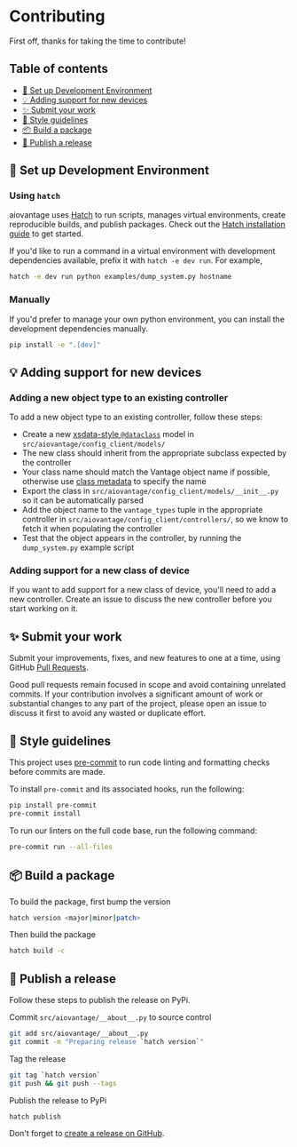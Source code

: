 # Contributing

First off, thanks for taking the time to contribute!

## Table of contents

<!-- START doctoc generated TOC please keep comment here to allow auto update -->
<!-- DON'T EDIT THIS SECTION, INSTEAD RE-RUN doctoc TO UPDATE -->

- [🔨 Set up Development Environment](#-set-up-development-environment)
- [💡 Adding support for new devices](#-adding-support-for-new-devices)
- [✨ Submit your work](#-submit-your-work)
- [🎨 Style guidelines](#-style-guidelines)
- [📦️ Build a package](#%EF%B8%8F-build-a-package)
- [🚀 Publish a release](#-publish-a-release)

<!-- END doctoc generated TOC please keep comment here to allow auto update -->

## 🔨 Set up Development Environment

### Using `hatch`

aiovantage uses [Hatch](https://hatch.pypa.io/) to run scripts, manages virtual environments, create reproducible builds, and publish packages. Check out the [Hatch installation guide](https://hatch.pypa.io/latest/install/) to get started.

If you'd like to run a command in a virtual environment with development dependencies available, prefix it with `hatch -e dev run`. For example,

```bash
hatch -e dev run python examples/dump_system.py hostname
```

### Manually

If you'd prefer to manage your own python environment, you can install the development dependencies manually.

```bash
pip install -e ".[dev]"
```

## 💡 Adding support for new devices

### Adding a new object type to an existing controller

To add a new object type to an existing controller, follow these steps:

- Create a new [xsdata-style `@dataclass`](https://xsdata.readthedocs.io/en/latest/models.html) model in `src/aiovantage/config_client/models/`
- The new class should inherit from the appropriate subclass expected by the controller
- Your class name should match the Vantage object name if possible, otherwise use [class metadata](https://xsdata.readthedocs.io/en/latest/models.html#class-metadata) to specify the name
- Export the class in `src/aiovantage/config_client/models/__init__.py` so it can be automatically parsed
- Add the object name to the `vantage_types` tuple in the appropriate controller in `src/aiovantage/config_client/controllers/`, so we know to fetch it when populating the controller
- Test that the object appears in the controller, by running the `dump_system.py` example script

### Adding support for a new class of device

If you want to add support for a new class of device, you'll need to add a new controller. Create an issue to discuss the new controller before you start working on it.

## ✨ Submit your work

Submit your improvements, fixes, and new features to one at a time, using GitHub [Pull Requests](https://docs.github.com/pull-requests/collaborating-with-pull-requests/proposing-changes-to-your-work-with-pull-requests/about-pull-requests).

Good pull requests remain focused in scope and avoid containing unrelated commits. If your contribution involves a significant amount of work or substantial changes to any part of the project, please open an issue to discuss it first to avoid any wasted or duplicate effort.

## 🎨 Style guidelines

This project uses [pre-commit](https://pre-commit.com/) to run code linting and formatting checks before commits are made.

To install `pre-commit` and its associated hooks, run the following:

```bash
pip install pre-commit
pre-commit install
```

To run our linters on the full code base, run the following command:

```bash
pre-commit run --all-files
```

## 📦️ Build a package

To build the package, first bump the version

```bash
hatch version <major|minor|patch>
```

Then build the package

```bash
hatch build -c
```

## 🚀 Publish a release

Follow these steps to publish the release on PyPi.

Commit `src/aiovantage/__about__.py` to source control

```bash
git add src/aiovantage/__about__.py
git commit -m "Preparing release `hatch version`"
```

Tag the release

```bash
git tag `hatch version`
git push && git push --tags
```

Publish the release to PyPi

```bash
hatch publish
```

Don't forget to [create a release on GitHub](https://github.com/loopj/aiovantage/releases/new).
